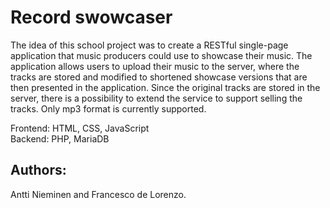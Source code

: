 # Record swowcaser

The idea of this school project was to create a RESTful single-page application that music producers could use to showcase their music. The application allows users to upload their music to the server, where the tracks are stored and modified to shortened showcase versions that are then presented in the application. Since the original tracks are stored in the server, there is a possibility to extend the service to support selling the tracks. Only mp3 format is currently supported.

Frontend: HTML, CSS, JavaScript  
Backend: PHP, MariaDB

## Authors:
Antti Nieminen and Francesco de Lorenzo.
